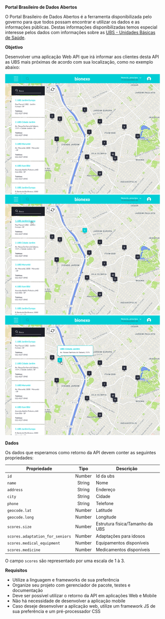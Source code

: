 **Portal Brasileiro de Dados Abertos**

O Portal Brasileiro de Dados Abertos é a ferramenta disponibilizada pelo governo para que todos possam encontrar e utilizar os dados e as informações públicas. Destas informações disponibilizadas temos especial interesse pelos dados com informações sobre as [UBS - Unidades Básicas de Saúde](http://dados.gov.br/dataset/unidades-basicas-de-saude-ubs).

**Objetivo**

Desenvolver uma aplicação Web API que irá informar aos clientes desta API as UBS mais próximas de acordo com sua localização, como no exemplo abaixo:

![Layout 01](images/01-UBS-layout.png)
![Layout 02](images/02-UBS-layout.png)
![Layout 03](images/03-UBS-layout.png)

**Dados**

Os dados que esperamos como retorno da API devem conter as seguintes propriedades:

| Propriedade                       | Tipo   | Descrição                       |
| --------------------------------- |:------:| ------------------------------- |
| `id`                              | Number | Id da ubs                       |
| `name`                            | String | Nome                            |
| `address`                         | String | Endereço                        |
| `city`                            | String | Cidade                          |
| `phone`                           | String | Telefone                        |
| `geocode.lat`                     | Number | Latitude                        |
| `geocode.long`                    | Number | Longitude                       |
| `scores.size`                     | Number | Estrutura física/Tamanho da UBS |
| `scores.adaptation_for_seniors`   | Number | Adaptações para idosos          |
| `scores.medical_equipment`        | Number | Equipamentos disponíveis        |
| `scores.medicine`                 | Number | Medicamentos disponíveis        |

O campo `scores` são representado por uma escala de 1 à 3.

**Requisitos**

 - Utilize a linguagem e frameworks de sua preferência 
 - Organize seu   projeto com gerenciador de pacote, testes e documentação
 - Deve ser possível utilizar o retorno da API em aplicações Web e Mobile
 - Não há necessidade de desenvolver a aplicação mobile 
 - Caso deseje desenvolver a aplicação web, utilize um framework JS de sua preferência e um pré-processador CSS

